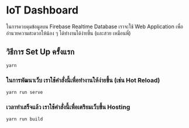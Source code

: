 # IoT Dashboard
ในการควบคุมข้อมูลบน Firebase Realtime Database เราจะใช้ Web Application เพื่ออำนวยความสะดวกให้น้อง ๆ ได้ทำงานได้ง่ายขึ้น (และสวย เหมือนพี่)

## วิธีการ Set Up ครั้งแรก
```
yarn
```

### ในการพัฒนาเว็บ เราใช้คำสั่งนี้เพื่อทำงานให้ง่ายขึ้น (เช่น Hot Reload)
```
yarn run serve
```

### เวลาทำเสร็จแล้ว เราใช้คำสั่งนี้เพื่อเตรียมเว็บขึ้น Hosting
```
yarn run build
```
